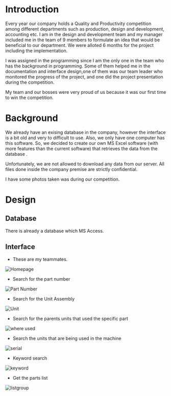 # Introduction
Every year our company holds a Quality and Productivity competition among different departments such as production, design and development, accounting etc.
I am in the design and development team and my manager included me in the team of 9 members to formulate an idea that would be beneficial to our department.
We were alloted 6 months for the project including the implementation.

I was assigned in the programming since I am the only one in the team who has the background in programming.
Some of them helped me in the documentation and interface design,one of them was our team leader who monitored the progress of the project, and one did the project presentation during the competition.

My team and our bosses were very proud of us because it was our first time to win the competition.

# Background

We already have an exising database in the company, however the interface is a bit old and very to difficult to use. Also, we only have one computer has this software. 
So, we decided to create our own MS Excel software (with more features than the current software) that retrieves the data from the database .

Unfortunately, we are not allowed to download any data from our server.
All files done inside the company premise are strictly confidential.

I have some photos taken was during our competition.


# Design

## Database
There is already a database which MS Access.

## Interface

* These are my teammates.

![Homepage](/images/20200422_073916.jpg)


* Search for the part number

![Part Number](/images/20200422_073932.jpg)

* Search for the Unit Assembly

![Unit](/images/20200422_074041.jpg)

* Search for the parents units that used the specific part

![where used](/images/20200422_074049.jpg)

* Search the units that are being used in the machine

![serial](/images/20200422_074056.jpg)

* Keyword search

![keyword](/images/20200422_074119.jpg)

* Get the parts list

![listgroup](/images/20200422_074129.jpg)
